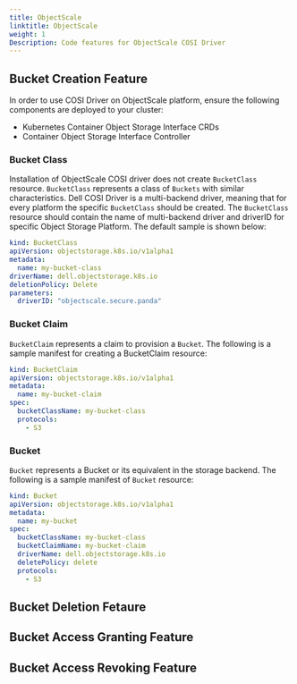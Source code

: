 ```yaml
---
title: ObjectScale
linktitle: ObjectScale
weight: 1
Description: Code features for ObjectScale COSI Driver
---
```


## Bucket Creation Feature

In order to use COSI Driver on ObjectScale platform, ensure the following components are deployed to your cluster:
- Kubernetes Container Object Storage Interface CRDs
- Container Object Storage Interface Controller

### Bucket Class

Installation of ObjectScale COSI driver does not create `BucketClass` resource. `BucketClass` represents a class of `Buckets` with similar characteristics. 
Dell COSI Driver is a multi-backend driver, meaning that for every platform the specific `BucketClass` should be created. The `BucketClass` resource should contain the name of multi-backend driver and driverID for specific Object Storage Platform. 
The default sample is shown below:

```yaml
kind: BucketClass
apiVersion: objectstorage.k8s.io/v1alpha1
metadata:
  name: my-bucket-class
driverName: dell.objectstorage.k8s.io
deletionPolicy: Delete
parameters:
  driverID: "objectscale.secure.panda"
```

### Bucket Claim

`BucketClaim` represents a claim to provision a `Bucket`. The following is a sample manifest for creating a BucketClaim resource:

```yaml
kind: BucketClaim
apiVersion: objectstorage.k8s.io/v1alpha1
metadata:
  name: my-bucket-claim
spec:
  bucketClassName: my-bucket-class
  protocols:
    - S3
```

### Bucket

`Bucket` represents a Bucket or its equivalent in the storage backend. The following is a sample manifest of `Bucket` resource:

```yaml
kind: Bucket
apiVersion: objectstorage.k8s.io/v1alpha1
metadata:
  name: my-bucket
spec:
  bucketClassName: my-bucket-class
  bucketClaimName: my-bucket-claim
  driverName: dell.objectstorage.k8s.io
  deletePolicy: delete
  protocols:
    - S3
```

## Bucket Deletion Fetaure

## Bucket Access Granting Feature

## Bucket Access Revoking Feature